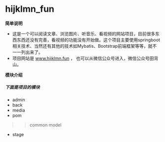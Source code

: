 # hijklmn_fun

**简单说明**
- 这是一个可以阅读文章、浏览图片、听音乐、看视频的网站项目，目前很多东西东西还没有完善，看视频的功能没有开始做。这个项目主要使用springboot相关技术、当然还有其他的技术如Mybatis、Bootstrap前端框架等等，就不一一列出来了。
- 项目网站是 www.hijklmn.fun ， 也可以从微信公众号进入，微信公众号田背山。

**模块介绍**

##### 下面是项目的模块

- admin
- back
- media
- pom
>>common model
- stage
